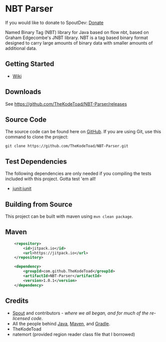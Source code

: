 # NBT Parser
If you would like to donate to SpoutDev: [Donate](https://flattr.com/submit/auto?user_id=spout&url=https://github.com/flow/nbt&title=Flow+NBT&language=Java&tags=github&category=software)

Named Binary Tag (NBT) library for Java based on flow nbt, based on Graham Edgecombe's JNBT library. NBT is a tag based binary format designed to carry large amounts of binary data with smaller amounts of additional data.

## Getting Started
* [Wiki](https://github.com/TheKodeToad/NBT-Parser/wiki)

## Downloads

See https://github.com/TheKodeToad/NBT-Parser/releases

## Source Code
The source code can be found here on [GitHub](https://github.com/TheKodeToad/NBT-Parser). If you are using Git, use this command to clone the project:

    git clone https://github.com/TheKodeToad/NBT-Parser.git


## Test Dependencies
The following dependencies are only needed if you compiling the tests included with this project. Gotta test 'em all!
* [junit:junit](https://oss.sonatype.org/#nexus-search;gav~junit~junit~~~)

## Building from Source
This project can be built with maven using `mvn clean package`.

## Maven

```xml
	<repository>
	    <id>jitpack.io</id>
	    <url>https://jitpack.io</url>
	</repository>
```

```xml
	<dependency>
	    <groupId>com.github.TheKodeToad</groupId>
	    <artifactId>NBT-Parser</artifactId>
	    <version>1.0.1</version>
	</dependency>
```

## Credits
* [Spout](https://spout.org/) and contributors - *where we all began, and for much of the re-licensed code.*
* All the people behind [Java](http://www.oracle.com/technetwork/java/index.html), [Maven](https://maven.apache.org/), and [Gradle](https://www.gradle.org/).
* TheKodeToad
* natemort (provided region reader class file that I borrowed)
